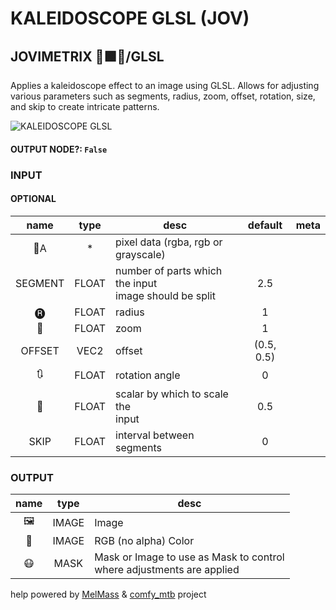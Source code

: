 # KALEIDOSCOPE GLSL (JOV)

## JOVIMETRIX 🔺🟩🔵/GLSL

Applies a kaleidoscope effect to an image using GLSL. Allows for adjusting various parameters such as segments, radius, zoom, offset, rotation, size, and skip to create intricate patterns.

![KALEIDOSCOPE GLSL](./KALEIDOSCOPE%20GLSL.png)

#### OUTPUT NODE?: `False`

### INPUT

#### OPTIONAL

name | type | desc | default | meta
:---:|:---:|---|:---:|---
👾A | * | pixel data (rgba, rgb or<br>grayscale) |  | 
SEGMENT | FLOAT | number of parts which the input<br>image should be split | 2.5 | 
🅡 | FLOAT | radius | 1 | 
🔎 | FLOAT | zoom | 1 | 
OFFSET | VEC2 | offset | (0.5, 0.5) | 
🔃 | FLOAT | rotation angle | 0 | 
📏 | FLOAT | scalar by which to scale the<br>input | 0.5 | 
SKIP | FLOAT | interval between segments | 0 | 

### OUTPUT

name | type | desc
:---:|:---:|---
🖼️ | IMAGE | Image 
🌈 | IMAGE | RGB (no alpha) Color 
😷 | MASK | Mask or Image to use as Mask to control<br>where adjustments are applied 

help powered by [MelMass](https://github.com/melMass) & [comfy_mtb](https://github.com/melMass/comfy_mtb) project